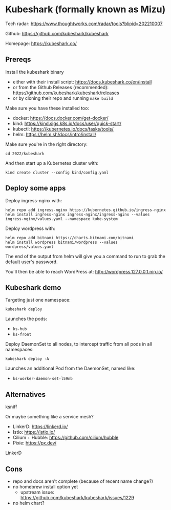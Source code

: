# Kubeshark (formally known as Mizu)

Tech radar: https://www.thoughtworks.com/radar/tools?blipid=202210007

Github: https://github.com/kubeshark/kubeshark

Homepage: https://kubeshark.co/

## Prereqs

Install the kubeshark binary
- either with their install script: https://docs.kubeshark.co/en/install
- or from the Github Releases (recommended): https://github.com/kubeshark/kubeshark/releases
- or by cloning their repo and running `make build`

Make sure you have these installed too:
- docker: https://docs.docker.com/get-docker/
- kind: https://kind.sigs.k8s.io/docs/user/quick-start/
- kubectl: https://kubernetes.io/docs/tasks/tools/
- helm: https://helm.sh/docs/intro/install/

Make sure you're in the right directory:
```
cd 2022/kubeshark
```

And then start up a Kubernetes cluster with:

```
kind create cluster --config kind/config.yaml
```

## Deploy some apps

Deploy ingress-nginx with:

```
helm repo add ingress-nginx https://kubernetes.github.io/ingress-nginx
helm install ingress-nginx ingress-nginx/ingress-nginx --values ingress-nginx/values.yaml --namespace kube-system
```

Deploy wordpress with:

```
helm repo add bitnami https://charts.bitnami.com/bitnami
helm install wordpress bitnami/wordpress --values wordpress/values.yaml
```

The end of the output from helm will give you a command to run to grab the default user's password.

You'll then be able to reach WordPress at: http://wordpress.127.0.0.1.nip.io/

## Kubeshark demo

Targeting just one namespace:

```
kubeshark deploy
```

Launches the pods:
- `ks-hub`
- `ks-front`

Deploy DaemonSet to all nodes, to intercept traffic from all pods in all namespaces:

```
kubeshark deploy -A
```

Launches an additional Pod from the DaemonSet, named like:
- `ks-worker-daemon-set-l59nb`

## Alternatives

ksniff

Or maybe something like a service mesh?
- LinkerD: https://linkerd.io/
- Istio: https://istio.io/
- Cilium + Hubble: https://github.com/cilium/hubble
- Pixie: https://px.dev/

LinkerD

## Cons

- repo and docs aren't complete (because of recent name change?)
- no homebrew install option yet
  - upstream issue: https://github.com/kubeshark/kubeshark/issues/1229
- no helm chart?
